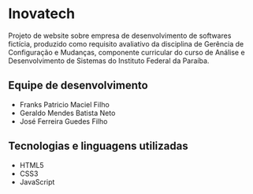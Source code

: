 # Inovatech

Projeto de website sobre empresa de desenvolvimento de softwares fictícia, produzido como requisito avaliativo da disciplina de Gerência de Configuração e Mudanças, componente curricular do curso de Análise e Desenvolvimento de Sistemas do Instituto Federal da Paraíba.

## Equipe de desenvolvimento

- Franks Patricio Maciel Filho
- Geraldo Mendes Batista Neto
- José Ferreira Guedes Filho

## Tecnologias e linguagens utilizadas

- HTML5
- CSS3
- JavaScript
